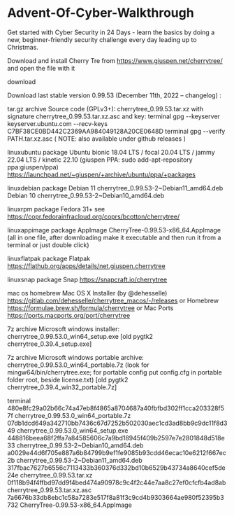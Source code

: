 # Advent-Of-Cyber-Walkthrough
Get started with Cyber Security in 24 Days - learn the basics by doing a new, beginner-friendly security challenge every day leading up to Christmas.




Download and install Cherry Tre from https://www.giuspen.net/cherrytree/ and open the file with it
  
download

Download last stable version 0.99.53 (December 11th, 2022 – changelog) :

tar.gz archive Source code (GPLv3+): cherrytree_0.99.53.tar.xz
with signature cherrytree_0.99.53.tar.xz.asc and key:
terminal gpg --keyserver keyserver.ubuntu.com --recv-keys C7BF38CE0BD442C2369AA984049128A20CE0648D
terminal gpg --verify PATH.tar.xz.asc
( NOTE: also available under github releases )

linuxubuntu package Ubuntu bionic 18.04 LTS / focal 20.04 LTS / jammy 22.04 LTS / kinetic 22.10
(giuspen PPA: sudo add-apt-repository ppa:giuspen/ppa)
https://launchpad.net/~giuspen/+archive/ubuntu/ppa/+packages

linuxdebian package Debian 11 cherrytree_0.99.53-2~Debian11_amd64.deb
Debian 10 cherrytree_0.99.53-2~Debian10_amd64.deb

linuxrpm package Fedora 31+ see https://copr.fedorainfracloud.org/coprs/bcotton/cherrytree/

linuxappimage package AppImage CherryTree-0.99.53-x86_64.AppImage (all in one file, after downloading make it executable and then run it from a terminal or just double click)

linuxflatpak package Flatpak https://flathub.org/apps/details/net.giuspen.cherrytree

linuxsnap package Snap https://snapcraft.io/cherrytree

mac os homebrew Mac OS X Installer (by @dehesselle) https://gitlab.com/dehesselle/cherrytree_macos/-/releases
or Homebrew https://formulae.brew.sh/formula/cherrytree
or Mac Ports https://ports.macports.org/port/cherrytree

7z archive Microsoft windows installer: cherrytree_0.99.53.0_win64_setup.exe [old pygtk2 cherrytree_0.39.4_setup.exe]

7z archive Microsoft windows portable archive: cherrytree_0.99.53.0_win64_portable.7z (look for mingw64/bin/cherrytree.exe; for portable config put config.cfg in portable folder root, beside license.txt) [old pygtk2 cherrytree_0.39.4_win32_portable.7z]

terminal
480e8fc29a02b66c74a47eb8f4865a8704687a40fbfbd302ff1cca203328f57f cherrytree_0.99.53.0_win64_portable.7z
07db1dcd649a342710bb7436c67d7252b502030aec1cd3ad8bb9c9dc11f8d349 cherrytree_0.99.53.0_win64_setup.exe
448816beea68f2ffa7a84585606c7a9bd18945f409b2597e7e2801848d518e33 cherrytree_0.99.53-2~Debian10_amd64.deb
a0029e44d6f705e887a6b84799b9ef1fe9085b93cdd46ecac10e6212f667ec2b cherrytree_0.99.53-2~Debian11_amd64.deb
317fbac7627b6556c7113433b360376d332bd10b6529b43734a8640cef5de24e cherrytree_0.99.53.tar.xz
0f118b94f4ffbd97dd9f4bed474a90978c9c4f2c44e7aa8c27ef0cfcfb4ad8ab cherrytree_0.99.53.tar.xz.asc
7a6676b33db8ebc1c58a7283e517f8a81f3c9cd4b9303664ae980f52395b3732 CherryTree-0.99.53-x86_64.AppImage  

